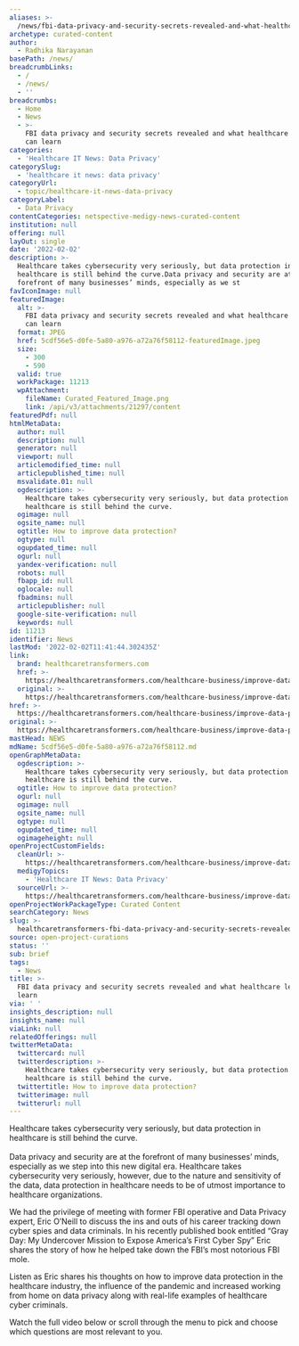 ```yaml
---
aliases: >-
  /news/fbi-data-privacy-and-security-secrets-revealed-and-what-healthcare-leaders-can-learn
archetype: curated-content
author:
  - Radhika Narayanan
basePath: /news/
breadcrumbLinks:
  - /
  - /news/
  - ''
breadcrumbs:
  - Home
  - News
  - >-
    FBI data privacy and security secrets revealed and what healthcare leaders
    can learn
categories:
  - 'Healthcare IT News: Data Privacy'
categorySlug:
  - 'healthcare it news: data privacy'
categoryUrl:
  - topic/healthcare-it-news-data-privacy
categoryLabel:
  - Data Privacy
contentCategories: netspective-medigy-news-curated-content
institution: null
offering: null
layOut: single
date: '2022-02-02'
description: >-
  Healthcare takes cybersecurity very seriously, but data protection in
  healthcare is still behind the curve.Data privacy and security are at the
  forefront of many businesses’ minds, especially as we st
favIconImage: null
featuredImage:
  alt: >-
    FBI data privacy and security secrets revealed and what healthcare leaders
    can learn
  format: JPEG
  href: 5cdf56e5-d0fe-5a80-a976-a72a76f58112-featuredImage.jpeg
  size:
    - 300
    - 590
  valid: true
  workPackage: 11213
  wpAttachment:
    fileName: Curated_Featured_Image.png
    link: /api/v3/attachments/21297/content
featuredPdf: null
htmlMetaData:
  author: null
  description: null
  generator: null
  viewport: null
  articlemodified_time: null
  articlepublished_time: null
  msvalidate.01: null
  ogdescription: >-
    Healthcare takes cybersecurity very seriously, but data protection in
    healthcare is still behind the curve.
  ogimage: null
  ogsite_name: null
  ogtitle: How to improve data protection?
  ogtype: null
  ogupdated_time: null
  ogurl: null
  yandex-verification: null
  robots: null
  fbapp_id: null
  oglocale: null
  fbadmins: null
  articlepublisher: null
  google-site-verification: null
  keywords: null
id: 11213
identifier: News
lastMod: '2022-02-02T11:41:44.302435Z'
link:
  brand: healthcaretransformers.com
  href: >-
    https://healthcaretransformers.com/healthcare-business/improve-data-protection/
  original: >-
    https://healthcaretransformers.com/healthcare-business/improve-data-protection/
href: >-
  https://healthcaretransformers.com/healthcare-business/improve-data-protection/
original: >-
  https://healthcaretransformers.com/healthcare-business/improve-data-protection/
mastHead: NEWS
mdName: 5cdf56e5-d0fe-5a80-a976-a72a76f58112.md
openGraphMetaData:
  ogdescription: >-
    Healthcare takes cybersecurity very seriously, but data protection in
    healthcare is still behind the curve.
  ogtitle: How to improve data protection?
  ogurl: null
  ogimage: null
  ogsite_name: null
  ogtype: null
  ogupdated_time: null
  ogimageheight: null
openProjectCustomFields:
  cleanUrl: >-
    https://healthcaretransformers.com/healthcare-business/improve-data-protection/
  medigyTopics:
    - 'Healthcare IT News: Data Privacy'
  sourceUrl: >-
    https://healthcaretransformers.com/healthcare-business/improve-data-protection/
openProjectWorkPackageType: Curated Content
searchCategory: News
slug: >-
  healthcaretransformers-fbi-data-privacy-and-security-secrets-revealed-and-what-healthcare-leaders-can-learn
source: open-project-curations
status: ''
sub: brief
tags:
  - News
title: >-
  FBI data privacy and security secrets revealed and what healthcare leaders can
  learn
via: ' '
insights_description: null
insights_name: null
viaLink: null
relatedOfferings: null
twitterMetaData:
  twittercard: null
  twitterdescription: >-
    Healthcare takes cybersecurity very seriously, but data protection in
    healthcare is still behind the curve.
  twittertitle: How to improve data protection?
  twitterimage: null
  twitterurl: null
---
```

<p>Healthcare takes cybersecurity very seriously, but data protection in healthcare is still behind the curve.<br><br>Data privacy and security are at the forefront of many businesses’ minds, especially as we step into this new digital era.&nbsp;Healthcare takes cybersecurity very seriously, however, due to the nature and sensitivity of the data, data protection in healthcare needs to be of utmost importance to healthcare organizations.</p><p>We had the privilege of meeting with former FBI operative and Data Privacy expert, Eric O’Neill to discuss the ins and outs of his career tracking down cyber spies and data criminals. In his recently published book entitled “Gray Day: My Undercover Mission to Expose America’s First Cyber Spy” Eric shares the story of how he helped take down the FBI’s most notorious FBI mole.&nbsp;</p><p>Listen as Eric shares his thoughts on how to improve data protection in the healthcare industry, the influence of the pandemic and increased working from home on data privacy along with real-life examples of healthcare cyber criminals.&nbsp;</p><p>Watch the full video below or scroll through the menu to pick and choose which questions are most relevant to you.&nbsp;</p>